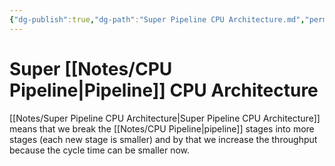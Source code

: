 ```yaml
---
{"dg-publish":true,"dg-path":"Super Pipeline CPU Architecture.md","permalink":"/super-pipeline-cpu-architecture/","tags":[null]}
---
```




# Super [[Notes/CPU Pipeline\|Pipeline]] CPU Architecture
[[Notes/Super Pipeline CPU Architecture\|Super Pipeline CPU Architecture]] means that we break the [[Notes/CPU Pipeline\|pipeline]] stages into more stages (each new stage is smaller) and by that we increase the throughput because the cycle time can be smaller now.
